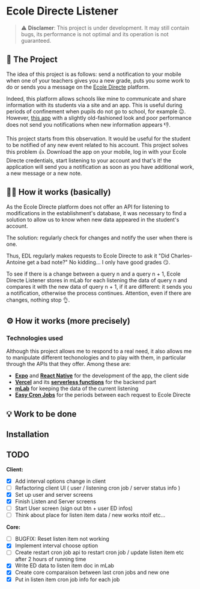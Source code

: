 # Ecole Directe Listener

> ⚠️ **Disclamer**: This project is under development. It may still contain bugs, its performance is not optimal and its operation is not guaranteed.

## 💭 The Project

The idea of this project is as follows: send a notification to your mobile when one of your teachers gives you a new grade, puts you some work to do or sends you a message on the [Ecole Directe] platform.

Indeed, this platform allows schools like mine to communicate and share information with its students via a site and an app. This is useful during periods of confinement when pupils do not go to school, for example 😉. However, [this app] with a slightly old-fashioned look and poor performance does not send you notifications when new information appears 👎.

This project starts from this observation. It would be useful for the student to be notified of any new event related to his account. This project solves this problem 👍. Download the app on your mobile, log in with your Ecole Directe credentials, start listening to your account and that's it! the application will send you a notification as soon as you have additional work, a new message or a new note.

[Ecole Directe]: https://www.ecoledirecte.com
[this app]: https://apps.apple.com/fr/app/mon-ecoledirecte/id1296851886



## 🏄‍♂️ How it works (basically)

As the Ecole Directe platform does not offer an API for listening to modifications in the establishment's database, it was necessary to find a solution to allow us to know when new data appeared in the student's account.

The solution: regularly check for changes and notify the user when there is one.

Thus, EDL regularly makes requests to Ecole Directe to ask it "Did Charles-Antoine get a bad note?" No kidding... I only have good grades 😏.

To see if there is a change between a query n and a query n + 1, Ecole Directe Listener stores in mLab for each listening the data of query n and compares it with the new data of query n + 1, if it are different: it sends you a notification, otherwise the process continues. Attention, even if there are changes, nothing stop 👌.



## ⚙️ How it works (more precisely)



### Technologies used

Although this project allows me to respond to a real need, it also allows me to manipulate different techonologies and to play with them, in particular through the APIs that they offer. Among these are:

* **[Expo]** and **[React Native]** for the development of the app, the client side
* **[Vercel]** and its **[serverless functions]** for the backend part
* **[mLab]** for keeping the data of the current listening
* **[Easy Cron Jobs]** for the periods between each request to Ecole Directe

[Expo]: https://github.com/expo/expo
[React Native]: https://github.com/facebook/react-native
[Vercel]: https://github.com/vercel/vercel
[serverless functions]: https://vercel.com/docs/v2/serverless-functions/introduction
[mLab]: https://mlab.com/
[Easy Cron Jobs]: https://www.easycron.com/



## 💡 Work to be done



## Installation


## TODO

**Client:**

- [x] Add interval options change in client
- [ ] Refactoring client UI ( user / listening cron job / server status info )
- [x] Set up user and server screens
- [x] Finish Listen and Server screens
- [ ] Start User screen (sign out btn + user ED infos)
- [ ] Think about place for listen item data / new works ntoif etc...

**Core:**

- [ ] BUGFIX: Reset listen item not working
- [x] Implement interval choose option
- [ ] Create restart cron job api to restart cron job / update listen item etc after 2 hours of running time
- [x] Write ED data to listen item doc in mLab
- [x] Create core comparaison between last cron jobs and new one
- [x] Put in listen item cron job info for each job
